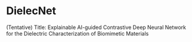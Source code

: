 # DielecNet
(Tentative) Title: Explainable AI-guided Contrastive Deep Neural Network for the Dielectric Characterization of Biomimetic Materials
